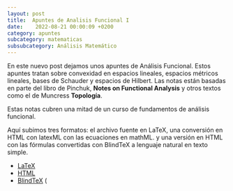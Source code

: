 ```yaml
---
layout: post
title:  Apuntes de Analisis Funcional I
date:    2022-08-21 00:00:09 +0200
category: apuntes
subcategory: matematicas
subsubcategory: Análisis Matemático
---
```

En este nuevo  post dejamos unos apuntes de Análisis Funcional. Estos apuntes tratan sobre convexidad en espacios lineales, espacios métricos lineales, bases de Schauder  y espacios de Hilbert.
 Las notas están basadas en parte del libro de Pinchuk, __Notes on Functional Analysis__ y otros textos como el de Muncress  __Topología__.


Estas notas cubren una mitad de un curso de fundamentos de análisis funcional.

Aquí subimos tres formatos: el archivo fuente en LaTeX, una conversión en HTML con latexML  con las ecuaciones en mathML. y una versión en HTML con las fórmulas convertidas con BlindTeX a lenguaje natural en texto simple.

- [LaTeX](/resources/analisisFuncional1.tex)
- [HTML](/resources/analisisFuncional1.html)
- [BlindTeX](/resources/analisisFuncional1-blt.html)
(